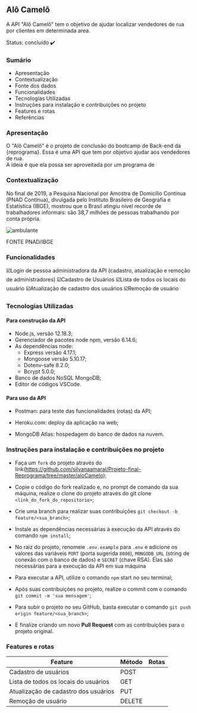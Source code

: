 ## Alô Camelô

 A API "Alô Camelô" tem o objetivo de ajudar localizar vendedores de rua por clientes em determinada area.

 Status: concluído ✔️

### Sumário

* Apresentação
* Contextualização
* Fonte dos dados
* Funcionalidades
* Tecnologias Utilizadas
* Instruções para instalação e contribuições no projeto
* Features e rotas
* Referências

### Apresentação

O "Alô Camelô" é o projeto de conclusão do bootcamp de Back-end da {reprograma}. Essa é uma API que tem por objetivo ajudar aos vendedores de rua.  
A ideia é que ela possa ser aproveitada por um programa de 

### Contextualização

No final de 2019, a Pesquisa Nacional por Amostra de Domicílio Contínua (PNAD Contínua), divulgada pelo Instituto Brasileiro de Geografia e Estatística (IBGE), mostrou que o Brasil atingiu nível recorde de trabalhadores informais: são 38,7 milhões de pessoas trabalhando por conta própria.

![ambulante](https://www.generonumero.media/wp-content/uploads/2021/04/210426_especial-trabalho-informal_perfil-760_px_.png)

FONTE PNAD/IBGE

### Funcionalidades

 :ballot_box_with_check:Login de pessoa administradora da API (cadastro, atualização e remoção de administradores)
 :ballot_box_with_check:Cadastro de Usuários 
 :ballot_box_with_check:Lista de todos os locais do usuário
 :ballot_box_with_check:Atualização de cadastro dos usuários
 :ballot_box_with_check:Remoção de usuário

### Tecnologias Utilizadas

#### Para construção da API

* Node.js, versão 12.18.3;
* Gerenciador de pacotes node npm, versão 6.14.6;
* As dependências node:
     * Express versão 4.17.1;
     * Mongoose versão 5.10.17;
     * Dotenv-safe 8.2.0;
     * Bcrypt 5.0.0;
* Banco de dados NoSQL MongoDB;
* Editor de códigos VSCode.

#### Para uso da API

* Postman: para teste das funcionalidades (rotas) da API;

* Heroku.com: deploy da aplicação na web;

* MongoDB Atlas: hospedagem do banco de dados na nuvem.


### Instruções para instalação e contribuições no projeto

* Faça um ```fork``` do projeto através do link(https://github.com/silvanaamaral/Projeto-final-Reprograma/tree/master/aloCamelo);

* Copie o código do fork realizado e, no prompt de comando da sua máquina, realize o clone do projeto através do git clone ```<link_do_fork_do_repositorio>```;

* Crie uma branch para realizar suas contribuições ```git checkout -b feature/<sua_branch>```;

* Instale as dependências necessárias à execução da API através do comando ```npm install```;

* No raiz do projeto, renomeie ```.env.example``` para ```.env``` e adicione os valores das variáveis ```PORT``` (porta sugerida ```8080```), ```MONGODB_URL``` (string de conexão com o banco de dados) e ```SECRET``` (chave RSA). Elas são necessárias para a execução da API em sua máquina

* Para executar a API, utilize o comando ```npm``` start no seu terminal;

* Após suas contribuições no projeto, realize o commit com o comando ```git commit -m 'sua mensagem'```;

* Para subir o projeto no seu GitHub, basta executar o comando ```git push origin feature/<sua_branch>```;

* E finalize criando um novo **Pull Request** com as contribuições para o projeto original.


### Features e rotas

| **Feature**                                | **Método** | **Rotas**|
|--------------------------------------------|------------|----------|
|Cadastro de usuários                        | POST       |          |
|Lista de todos os locais do usuários        | GET        |          |             
|Atualização de cadastro dos usuários        | PUT        |          |                      
|Remoção de usuário                          | DELETE     |          |




